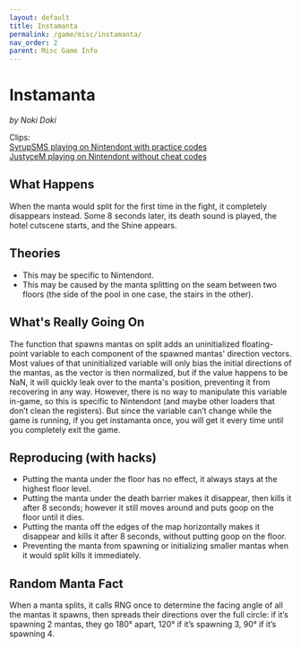 ```yaml
---
layout: default
title: Instamanta
permalink: /game/misc/instamanta/
nav_order: 2
parent: Misc Game Info
---
```

# Instamanta
*by Noki Doki*  

Clips:  
[SyrupSMS playing on Nintendont with practice codes](https://clips.twitch.tv/AbrasiveFunnyGoblinBlargNaut)  
[JustyceM playing on Nintendont without cheat codes](https://clips.twitch.tv/ModernImpartialPoxOSsloth)  

## What Happens
When the manta would split for the first time in the fight, it completely disappears instead. Some 8 seconds later, its death sound is played, the hotel cutscene starts, and the Shine appears.

## Theories
- This may be specific to Nintendont.
- This may be caused by the manta splitting on the seam between two floors (the side of the pool in one case, the stairs in the other).

## What's Really Going On
The function that spawns mantas on split adds an uninitialized floating-point variable to each component of the spawned mantas' direction vectors. Most values of that uninitialized variable will only bias the initial directions of the mantas, as the vector is then normalized, but if the value happens to be NaN, it will quickly leak over to the manta's position, preventing it from recovering in any way. However, there is no way to manipulate this variable in-game, so this is specific to Nintendont (and maybe other loaders that don’t clean the registers). But since the variable can’t change while the game is running, if you get instamanta once, you will get it every time until you completely exit the game.

## Reproducing (with hacks)  
- Putting the manta under the floor has no effect, it always stays at the highest floor level.
- Putting the manta under the death barrier makes it disappear, then kills it after 8 seconds; however it still moves around and puts goop on the floor until it dies.
- Putting the manta off the edges of the map horizontally makes it disappear and kills it after 8 seconds, without putting goop on the floor.
- Preventing the manta from spawning or initializing smaller mantas when it would split kills it immediately.  

## Random Manta Fact
When a manta splits, it calls RNG once to determine the facing angle of all the mantas it spawns, then spreads their directions over the full circle: if it’s spawning 2 mantas, they go 180° apart, 120° if it’s spawning 3, 90° if it’s spawning 4. 
